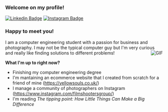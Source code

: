### Welcome on my profile!

[![Linkedin Badge](https://img.shields.io/badge/-LinkedIn-0e76a8?style=flat-square&logo=Linkedin&logoColor=white)](https://www.linkedin.com/in/luca-cicchese-492043163/)
[![Instagram Badge](https://img.shields.io/badge/-Instagram-e4405f?style=flat-square&logo=Instagram&logoColor=white)](https://www.instagram.com/lucaciccheseph/)


### Happy to meet you! 

I am a computer engineering student with a passion for business and photography. I may not be the typical computer guy but I'm very curious and really like finding solutions to different problems!
<img align="right" alt="GIF" src="https://github.com/Adam-pw/Adam-pw/blob/main/animation_500_kxa883sd.gif" />

**What I'm up to right now?**

- Finishing my computer engineering degree
- I'm mantaining an ecommerce website that I created from scratch for a friend of mine (https://yellowsouls.co.uk/)
- I manage a community of photographers on Instagram (https://www.instagram.com/filmshootersgroup/)
- I'm reading _The tipping point: How Little Things Can Make a Big Difference_





